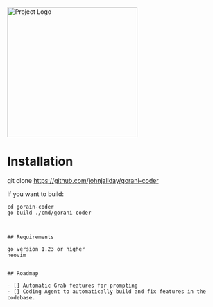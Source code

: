 <img src="docs/logo.png" alt="Project Logo" width="300">

# Installation

git clone <https://github.com/johnjallday/gorani-coder>

If you want to build:

```shell
cd gorain-coder
go build ./cmd/gorani-coder
```

```


## Requirements

go version 1.23 or higher
neovim


## Roadmap

- [] Automatic Grab features for prompting
- [] Coding Agent to automatically build and fix features in the codebase.
